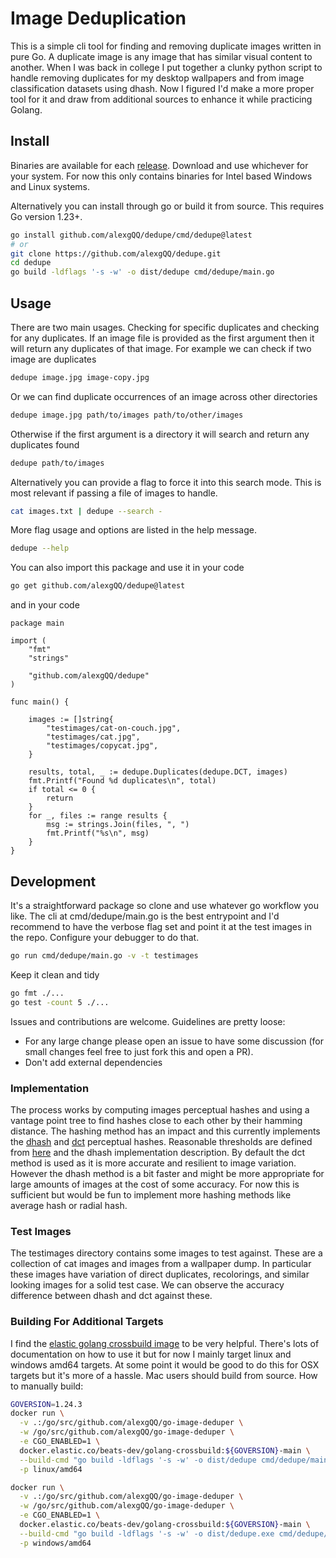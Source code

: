 # Image Deduplication

This is a simple cli tool for finding and removing duplicate images written in pure Go. A duplicate image is any image that has similar visual content to another. When I was back in college I put together a clunky python script to handle removing duplicates for my desktop wallpapers and from image classification datasets using dhash. Now I figured I'd make a more proper tool for it and draw from additional sources to enhance it while practicing Golang.

## Install

Binaries are available for each [release](https://github.com/alexgQQ/dedupe/releases). Download and use whichever for your system. For now this only contains binaries for Intel based Windows and Linux systems.

Alternatively you can install through go or build it from source. This requires Go version 1.23+.
```bash
go install github.com/alexgQQ/dedupe/cmd/dedupe@latest
# or
git clone https://github.com/alexgQQ/dedupe.git
cd dedupe
go build -ldflags '-s -w' -o dist/dedupe cmd/dedupe/main.go
```

## Usage

There are two main usages. Checking for specific duplicates and checking for any duplicates.
If an image file is provided as the first argument then it will return any duplicates of that image.
For example we can check if two image are duplicates
```bash
dedupe image.jpg image-copy.jpg
```
Or we can find duplicate occurrences of an image across other directories
```bash
dedupe image.jpg path/to/images path/to/other/images
```

Otherwise if the first argument is a directory it will search and return any duplicates found
```bash
dedupe path/to/images
```
Alternatively you can provide a flag to force it into this search mode. This is most relevant if passing a file of images to handle.
```bash
cat images.txt | dedupe --search -
```

More flag usage and options are listed in the help message.
```bash
dedupe --help
```

You can also import this package and use it in your code
```bash
go get github.com/alexgQQ/dedupe@latest
```
and in your code
```golang
package main

import (
	"fmt"
	"strings"

	"github.com/alexgQQ/dedupe"
)

func main() {

	images := []string{
		"testimages/cat-on-couch.jpg",
		"testimages/cat.jpg",
		"testimages/copycat.jpg",
	}

	results, total, _ := dedupe.Duplicates(dedupe.DCT, images)
	fmt.Printf("Found %d duplicates\n", total)
	if total <= 0 {
		return
	}
	for _, files := range results {
		msg := strings.Join(files, ", ")
		fmt.Printf("%s\n", msg)
	}
}
```

## Development

It's a straightforward package so clone and use whatever go workflow you like. The cli at cmd/dedupe/main.go is the best entrypoint and I'd recommend to have the verbose flag set and point it at the test images in the repo. Configure your debugger to do that.
```bash
go run cmd/dedupe/main.go -v -t testimages
```

Keep it clean and tidy
```bash
go fmt ./...
go test -count 5 ./...
```

Issues and contributions are welcome. Guidelines are pretty loose:
* For any large change please open an issue to have some discussion (for small changes feel free to just fork this and open a PR).
* Don't add external dependencies

### Implementation

The process works by computing images perceptual hashes and using a vantage point tree to find hashes close to each other by their hamming distance. The hashing method has an impact and this currently implements the [dhash](https://www.hackerfactor.com/blog/index.php?/archives/529-Kind-of-Like-That.html) and [dct](https://github.com/alangshur/perceptual-dct-hash?tab=readme-ov-file#perceptual-hash-algorithm) perceptual hashes. Reasonable thresholds are defined from [here](https://phash.org/docs/design.html) and the dhash implementation description. By default the dct method is used as it is more accurate and resilient to image variation. However the dhash method is a bit faster and might be more appropriate for large amounts of images at the cost of some accuracy. For now this is sufficient but would be fun to implement more hashing methods like average hash or radial hash.

### Test Images

The testimages directory contains some images to test against. These are a collection of cat images and images from a wallpaper dump. In particular these images have variation of direct duplicates, recolorings, and similar looking images for a solid test case. We can observe the accuracy difference between dhash and dct against these.

### Building For Additional Targets

I find the [elastic golang crossbuild image](https://github.com/elastic/golang-crossbuild) to be very helpful. There's lots of documentation on how to use it but for now I mainly target linux and windows amd64 targets. At some point it would be good to do this for OSX targets but it's more of a hassle. Mac users should build from source. How to manually build:
```bash
GOVERSION=1.24.3
docker run \
  -v .:/go/src/github.com/alexgQQ/go-image-deduper \
  -w /go/src/github.com/alexgQQ/go-image-deduper \
  -e CGO_ENABLED=1 \
  docker.elastic.co/beats-dev/golang-crossbuild:${GOVERSION}-main \
  --build-cmd "go build -ldflags '-s -w' -o dist/dedupe cmd/dedupe/main.go" \
  -p linux/amd64

docker run \
  -v .:/go/src/github.com/alexgQQ/go-image-deduper \
  -w /go/src/github.com/alexgQQ/go-image-deduper \
  -e CGO_ENABLED=1 \
  docker.elastic.co/beats-dev/golang-crossbuild:${GOVERSION}-main \
  --build-cmd "go build -ldflags '-s -w' -o dist/dedupe.exe cmd/dedupe/main.go" \
  -p windows/amd64
```
